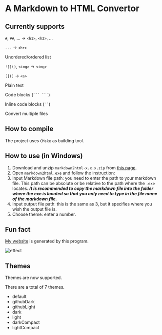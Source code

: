 # A Markdown to HTML Convertor

## Currently supports

`#`, `##`, ... -> `<h1>`, `<h2>`, ...

`---` -> `<hr>`

Unordered/ordered list

`![]()`, `<img>` -> `<img>`

`[]()` -> `<a>`

Plain text

Code blocks (` ``` ``` `)

Inline code blocks (` `` `)

Convert multiple files

## How to compile

The project uses `CMake` as building tool.

## How to use (in Windows)

1. Download and unzip `markdown2html-x.x.x.zip` from [this page](https://github.com/zijunhz/markdown2html/releases/latest).
2. Open `markdown2html.exe` and follow the instruction:
3. Input Markdown file path: you need to enter the path to your markdown file. This path can be absolute or be relative to the path where the `.exe` locates. ***It is recommended to copy the markdown file into the folder where the exe is located so that you only need to type in the file name of the markdown file.***
4. Input output file path: this is the same as 3, but it specifies where you wish the output file is.
5. Choose theme: enter a number.

## Fun fact

[My website](https://zpatronus.top) is generated by this program.

![effect](docs/Screenshot%202022-08-09%20030738.png)

## Themes

Themes are now supported.

There are a total of 7 themes.

- default
- githubDark
- githubLight
- dark
- light
- darkCompact
- lightCompact
